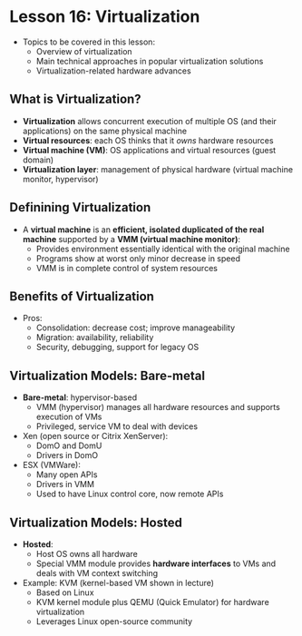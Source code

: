 # Lesson 16: Virtualization

- Topics to be covered in this lesson:
  - Overview of virtualization
  - Main technical approaches in popular virtualization solutions
  - Virtualization-related hardware advances

## What is Virtualization?

- **Virtualization** allows concurrent execution of multiple OS (and their applications) on the same physical machine
- **Virtual resources**: each OS thinks that it _owns_ hardware resources
- **Virtual machine (VM)**: OS applications and virtual resources (guest domain)
- **Virtualization layer**: management of physical hardware (virtual machine monitor, hypervisor)

## Definining Virtualization

- A **virtual machine** is an **efficient, isolated duplicated of the real machine** supported by a **VMM (virtual machine monitor)**:
  - Provides environment essentially identical with the original machine
  - Programs show at worst only minor decrease in speed
  - VMM is in complete control of system resources

## Benefits of Virtualization

- Pros:
  - Consolidation: decrease cost; improve manageability
  - Migration: availability, reliability
  - Security, debugging, support for legacy OS

## Virtualization Models: Bare-metal

- **Bare-metal**: hypervisor-based
  - VMM (hypervisor) manages all hardware resources and supports execution of VMs
  - Privileged, service VM to deal with devices
- Xen (open source or Citrix XenServer):
  - DomO and DomU
  - Drivers in DomO
- ESX (VMWare):
  - Many open APIs
  - Drivers in VMM
  - Used to have Linux control core, now remote APIs

## Virtualization Models: Hosted

- **Hosted**:
  - Host OS owns all hardware
  - Special VMM module provides **hardware interfaces** to VMs and deals with VM context switching
- Example: KVM (kernel-based VM shown in lecture)
  - Based on Linux
  - KVM kernel module plus QEMU (Quick Emulator) for hardware virtualization
  - Leverages Linux open-source community
